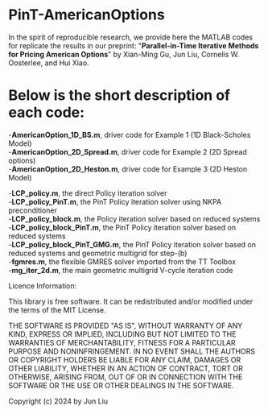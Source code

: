 # PinT-AmericanOptions
In the spirit of reproducible research, we provide here the MATLAB codes for replicate the results in our preprint:
"**Parallel-in-Time Iterative Methods for Pricing American Options**" by Xian-Ming Gu, Jun Liu, Cornelis W. Oosterlee, and Hui Xiao.

# Below is the short description of each code:
  -**AmericanOption_1D_BS.m**, driver code for Example 1 (1D Black-Scholes Model)  
  -**AmericanOption_2D_Spread.m**, driver code for Example 2 (2D Spread options)  
  -**AmericanOption_2D_Heston.m**, driver code for Example 3 (2D Heston Model)  
  
  -**LCP_policy.m**, the direct Policy iteration solver  
  -**LCP_policy_PinT.m**, the PinT Policy iteration solver using NKPA preconditioner  
  -**LCP_policy_block.m**, the Policy iteration solver based on reduced systems  
  -**LCP_policy_block_PinT.m**, the PinT Policy iteration solver based on reduced systems  
  -**LCP_policy_block_PinT_GMG.m**, the PinT Policy iteration solver based on reduced systems and geometric multigrid for step-(b)  
  -**fgmres.m**, the flexible GMRES solver imported from the  TT Toolbox  
  -**mg_iter_2d.m**, the main geometric multigrid V-cycle iteration code  
  
  

Licence Information:

This library is free software. It can be redistributed and/or modified under the terms of the MIT License.

THE SOFTWARE IS PROVIDED "AS IS", WITHOUT WARRANTY OF ANY KIND, EXPRESS OR IMPLIED, INCLUDING BUT NOT LIMITED TO THE WARRANTIES OF MERCHANTABILITY, FITNESS FOR A PARTICULAR PURPOSE AND NONINFRINGEMENT. IN NO EVENT SHALL THE AUTHORS OR COPYRIGHT HOLDERS BE LIABLE FOR ANY CLAIM, DAMAGES OR OTHER LIABILITY, WHETHER IN AN ACTION OF CONTRACT, TORT OR OTHERWISE, ARISING FROM, OUT OF OR IN CONNECTION WITH THE SOFTWARE OR THE USE OR OTHER DEALINGS IN THE SOFTWARE.

Copyright (c) 2024 by Jun Liu
